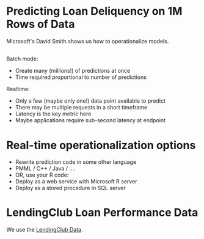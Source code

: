 # Predicting Loan Deliquency on 1M Rows of Data

Microsoft's David Smith shows us how to operationalize models.

## 

Batch mode:

* Create many (millions!) of predictions at once
* Time required proportional to number of predictions

Realtime:

* Only a few (maybe only one!) data point available to predict
* There may be multiple requests in a short timeframe
* Latency is the key metric here
* Maybe applications require sub-second latency at endpoint

# Real-time operationalization options

* Rewrite prediction code in some other language
* PMML / C++ / Java / ....
* OR, use your R code:
* Deploy as a web service with Microsoft R server
* Deploy as a stored procedure in SQL server

# LendingClub Loan Performance Data

We use the [LendingClub Data](https://www.lendingclub.com/info/download-data.action).
